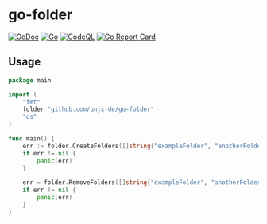 # go-folder

[![GoDoc](https://godoc.org/github.com/unjx-de/go-folder?status.svg)](https://godoc.org/github.com/unjx-de/go-folder)
[![Go](https://github.com/unjx-de/go-folder/actions/workflows/go.yml/badge.svg)](https://github.com/unjx-de/go-folder/actions/workflows/go.yml)
[![CodeQL](https://github.com/unjx-de/go-folder/actions/workflows/codeql-analysis.yml/badge.svg)](https://github.com/unjx-de/go-folder/actions/workflows/codeql-analysis.yml)
[![Go Report Card](https://goreportcard.com/badge/github.com/unjx-de/go-folder)](https://goreportcard.com/report/github.com/unjx-de/go-folder)

## Usage

```go
package main

import (
	"fmt"
	folder "github.com/unjx-de/go-folder"
	"os"
)

func main() {
	err := folder.CreateFolders([]string{"exampleFolder", "anotherFolder"}, 0755)
	if err != nil {
		panic(err)
	}

	err = folder.RemoveFolders([]string{"exampleFolder", "anotherFolder"})
	if err != nil {
		panic(err)
	}
}
```
